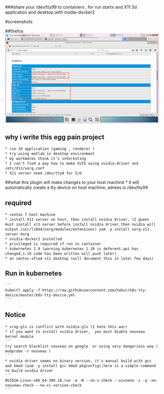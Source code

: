 ###share your /dev/tty99 to containers , for run startx and X11 3d application and desktop with nvidia-docker2

#screenshots

##firefox
<img src="screenshots/firefox.png">
## why i write this egg pain project
    * run 3d application (gaming , renderer )
    * try using matlab in desktop environment
    * my workmates think it's interesting
    * I can't find a way how to make Xvfb using nvidia-driver and /etc/X11/xorg.conf
    * X11 server need /dev/tty0 for I/O

##what this plugin will make changes to your host machine
    * it will automatically create a tty device on host machine, adrees is /dev/tty99


## required
    * centos 7 host machine
    * install X11 server on host, then install nvidia driver, (I guees must install x11 server before install nvidia driver,then nvidia will output /usr/lib64/xorg/modules/extensions) yum -y install xorg-x11-server-Xorg
    * nvidia-docker2 installed
    * privileged is required if run in container
    * kubernetes 1.9 (warning kubernetes 1.10 is deferent,api has changed,1.10 code has been written will push later)
    * an centos-xfce4 x11 desktop (will document this in later few days)
## Run in kubernetes
    ```
    kubectl apply -f https://raw.githubusercontent.com/hakur/k8s-tty-device/master/k8s-tty-device.yml
    ```
## Notice
    * xrog-glx is conflict with nvidia-glx (I hate this war)
    * if you want to install nvidia driver,  you must diable nouveau kernel module
    ```
    try search blacklist nouveau on google  or using very dangerious way (  modprobe -r nouveau )
    ```
    * nvidia driver seems no binary version, it's manual build with gcc and kmod (yum -y install gcc kmod pkgconfig),here is a simple command to build nvidia driver
    ```
    NVIDIA-Linux-x86_64-396.18.run -a -N --no-x-check --ui=none -s -q -no-nouveau-check --no-cc-version-check
    ```


